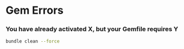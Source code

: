 # Gem Errors

### You have already activated X, but your Gemfile requires Y

```bash
bundle clean --force
```